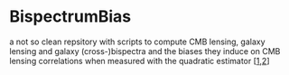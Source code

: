 # BispectrumBias
a not so clean repsitory with scripts to compute CMB lensing, galaxy lensing and galaxy (cross-)bispectra and the biases they induce on CMB lensing correlations when measured with the quadratic estimator [[1](https://arxiv.org/abs/1806.01157),[2](https://arxiv.org/abs/1806.01157)]
